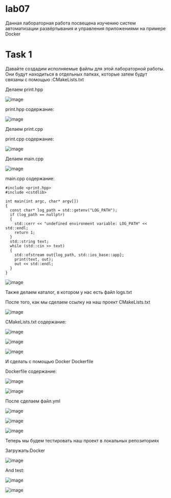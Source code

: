 # lab07
Данная лабораторная работа посвещена изучению систем автоматизации развёртывания и управления приложениями на примере Docker

# Task 1



Давайте создадим исполняемые файлы для этой лабораторной работы. Они будут находиться в отдельных папках, которые затем будут связаны с помощью :CMakeLists.txt

Делаем print.hpp

![image](https://github.com/lepeha81/lab07/blob/main/1.PNG)

print.hpp содержание:

![image](https://github.com/lepeha81/lab07/blob/main/2.PNG)

Делаем print.cpp

print.cpp содержание:

![image](https://github.com/lepeha81/lab07/blob/main/3.PNG)

Делаем main.cpp

![image](https://github.com/lepeha81/lab07/blob/main/4.PNG)

main.cpp содержание:
```
#include <print.hpp>
#include <cstdlib>

int main(int argc, char* argv[])
{
  const char* log_path = std::getenv("LOG_PATH");
  if (log_path == nullptr)
  {
    std::cerr << "undefined environment variable: LOG_PATH" << std::endl;
    return 1;
  }
  std::string text;
  while (std::cin >> text)
  {
    std::ofstream out{log_path, std::ios_base::app};
    print(text, out);
    out << std::endl;
  }
}
```

![image](https://github.com/lepeha81/lab07/blob/main/5.PNG)


Также делаем каталог, в котором у нас есть файл logs\.txt

После того, как мы сделаем ссылку на наш проект CMakeLists.txt

![image](https://github.com/lepeha81/lab07/blob/main/6.PNG)

CMakeLists.txt содержание:

![image](https://github.com/lepeha81/lab07/blob/main/6.PNG)

![image](https://github.com/lepeha81/lab07/blob/main/7.PNG)

![image](https://github.com/lepeha81/lab07/blob/main/8.PNG)


И сделать с помощью Docker Dockerfile

Dockerfile содержание:

![image](https://github.com/lepeha81/lab07/blob/main/9.PNG)

![image](https://github.com/lepeha81/lab07/blob/main/10.PNG)


После сделаем файл.yml

![image](https://github.com/lepeha81/lab07/blob/main/11.PNG)

![image](https://github.com/lepeha81/lab07/blob/main/12.PNG)

![image](https://github.com/lepeha81/lab07/blob/main/13.PNG)


Теперь мы будем тестировать наш проект в локальных репозиториях

Загружать:Docker

![image](https://github.com/lepeha81/lab07/blob/main/14.PNG)


And test:

![image](https://github.com/lepeha81/lab07/blob/main/15.PNG)

![image](https://github.com/lepeha81/lab07/blob/main/16.PNG)
